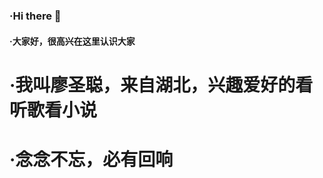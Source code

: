 ### ·Hi there 👋
####    ·大家好，很高兴在这里认识大家
#    ·我叫廖圣聪，来自湖北，兴趣爱好的看听歌看小说
 #   ·念念不忘，必有回响
<!--
**LSCLS/LSCLS** is a ✨ _special_ ✨ repository because its `README.md` (this file) appears on your GitHub profile.

Here are some ideas to get you started:

- 🔭 I’m currently working on ...
- 🌱 I’m currently learning ...
- 👯 I’m looking to collaborate on ...
- 🤔 I’m looking for help with ...
- 💬 Ask me about ...
- 📫 How to reach me: ...
- 😄 Pronouns: ...
- ⚡ Fun fact: ...
-->
